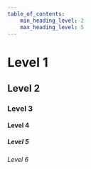 ```yaml
---
table_of_contents:
    min_heading_level: 2
    max_heading_level: 5
---
```


# Level 1

## Level 2

### Level 3

#### Level 4

##### Level 5

###### Level 6
